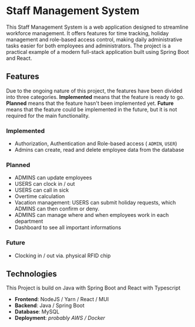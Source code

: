 # Staff Management System

This Staff Management System is a web application designed to streamline workforce management. It offers features for time tracking, holiday management and role-based access control, making daily administrative tasks easier for both employees and administrators. The project is a practical example of a modern full-stack application built using Spring Boot and React.





## Features
Due to the ongoing nature of this project, the features have been divided into three categories. **Implemented** means that the feature is ready to go. **Planned** means that the feature hasn't been implemented yet. **Future** means that the feature could be implemented in the future, but it is not required for the main functionality.

### Implemented
- Authorization, Authentication and Role-based access ( `ADMIN`, `USER`)
- Admins can create, read and delete employee data from the database

### Planned
- ADMINS can update employees
- USERS can clock in / out
- USERS can call in sick
- Overtime calculation
- Vacation management: USERS can submit holiday requests, which ADMINS can then confirm or deny.
- ADMINS can manage where and when employees work in each department
- Dashboard to see all important informations

### Future
- Clocking in / out via. physical RFID chip




## Technologies

This Project is build on Java with Spring Boot and React with Typescript
- **Frontend**: NodeJS / Yarn / React / MUI
- **Backend**: Java / Spring Boot
- **Database**: MySQL
- **Deployment**: *probably AWS / Docker*


